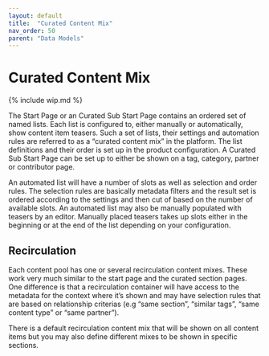 ```yaml
---
layout: default
title:  "Curated Content Mix"
nav_order: 50
parent: "Data Models"
---
```


# Curated Content Mix

{% include wip.md %}

The Start Page or an Curated Sub Start Page contains an ordered set of named lists. Each list is configured to, either manually or automatically, show content item teasers. Such a set of lists, their settings and automation rules are referred to as a “curated content mix” in the platform. The list definitions and their order is set up in the product configuration. A Curated Sub Start Page can be set up to either be shown on a tag, category, partner or contributor page.

An automated list will have a number of slots as well as selection and order rules. The selection rules are basically metadata filters and the result set is ordered according to the settings and then cut of based on the number of available slots. An automated list may also be manually populated with teasers by an editor. Manually placed teasers takes up slots either in the beginning or at the end of the list depending on your configuration.

## Recirculation

Each content pool has one or several recirculation content mixes. These work very much similar to the start page and the curated section pages. One difference is that a recirculation container will have access to the metadata for the context where it’s shown and may have selection rules that are based on relationship criterias (e.g “same section”, “similar tags”, “same content type” or “same partner”).

There is a default recirculation content mix that will be shown on all content items but you may also define different mixes to be shown in specific sections.
